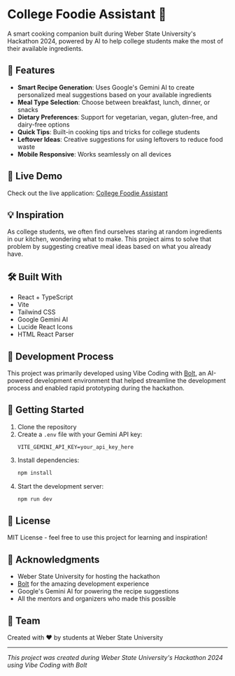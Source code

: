 # College Foodie Assistant 🍳

A smart cooking companion built during Weber State University's Hackathon 2024, powered by AI to help college students make the most of their available ingredients.

## 🌟 Features

- **Smart Recipe Generation**: Uses Google's Gemini AI to create personalized meal suggestions based on your available ingredients
- **Meal Type Selection**: Choose between breakfast, lunch, dinner, or snacks
- **Dietary Preferences**: Support for vegetarian, vegan, gluten-free, and dairy-free options
- **Quick Tips**: Built-in cooking tips and tricks for college students
- **Leftover Ideas**: Creative suggestions for using leftovers to reduce food waste
- **Mobile Responsive**: Works seamlessly on all devices

## 🚀 Live Demo

Check out the live application: [College Foodie Assistant](https://helpful-klepon-5e07aa.netlify.app)

## 💡 Inspiration

As college students, we often find ourselves staring at random ingredients in our kitchen, wondering what to make. This project aims to solve that problem by suggesting creative meal ideas based on what you already have.

## 🛠️ Built With

- React + TypeScript
- Vite
- Tailwind CSS
- Google Gemini AI
- Lucide React Icons
- HTML React Parser

## 🎯 Development Process

This project was primarily developed using Vibe Coding with [Bolt](https://bolt.new), an AI-powered development environment that helped streamline the development process and enabled rapid prototyping during the hackathon.

## 🌱 Getting Started

1. Clone the repository
2. Create a `.env` file with your Gemini API key:
   ```
   VITE_GEMINI_API_KEY=your_api_key_here
   ```
3. Install dependencies:
   ```bash
   npm install
   ```
4. Start the development server:
   ```bash
   npm run dev
   ```

## 📝 License

MIT License - feel free to use this project for learning and inspiration!

## 🙏 Acknowledgments

- Weber State University for hosting the hackathon
- [Bolt](https://bolt.new) for the amazing development experience
- Google's Gemini AI for powering the recipe suggestions
- All the mentors and organizers who made this possible

## 👥 Team

Created with ❤️ by students at Weber State University

---

*This project was created during Weber State University's Hackathon 2024 using Vibe Coding with Bolt*